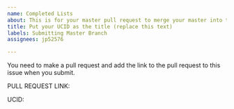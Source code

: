 ```yaml
---
name: Completed Lists
about: This is for your master pull request to merge your master into this repo.
title: Put your UCID as the title (replace this text)
labels: Submitting Master Branch
assignees: jp52576

---
```


You need to make a pull request and add the link to the pull request to this issue when you submit.  

PULL REQUEST LINK:

UCID:
